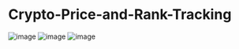 # Crypto-Price-and-Rank-Tracking
![image](https://github.com/user-attachments/assets/b99aaf9e-9375-4753-ad95-ab2fb026af57)
![image](https://github.com/user-attachments/assets/c7359696-5b41-4354-b68d-d85700345e0b)
![image](https://github.com/user-attachments/assets/93307d8a-9884-4de3-adb6-7ce990a4b2e2)




